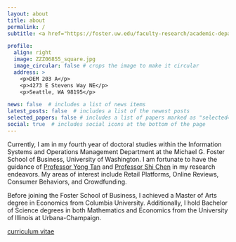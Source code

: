 ```yaml
---
layout: about
title: about
permalink: /
subtitle: <a href="https://foster.uw.edu/faculty-research/academic-departments/information-systems-and-operations-management/">Michael G. Foster School of Business</a>

profile:
  align: right
  image: ZZZ06855_square.jpg
  image_circular: false # crops the image to make it circular
  address: >
    <p>DEM 203 A</p>
    <p>4273 E Stevens Way NE</p>
    <p>Seattle, WA 98195</p>

news: false  # includes a list of news items
latest_posts: false  # includes a list of the newest posts
selected_papers: false # includes a list of papers marked as "selected={true}"
social: true  # includes social icons at the bottom of the page
---
```




Currently, I am in my fourth year of doctoral studies within the Information Systems and Operations Management Department at the Michael G. Foster School of Business, University of Washington. I am fortunate to have the guidance of [Professor Yong Tan](https://foster.uw.edu/faculty-research/directory/yong-tan/) and [Professor Shi Chen](https://foster.uw.edu/faculty-research/directory/shi-chen/) in my research endeavors. My areas of interest include Retail Platforms, Online Reviews, Consumer Behaviors, and Crowdfunding.

Before joining the Foster School of Business, I achieved a Master of Arts degree in Economics from Columbia University. Additionally, I hold Bachelor of Science degrees in both Mathematics and Economics from the University of Illinois at Urbana-Champaign.


[curriculum vitae](https://https://mingruirayzhang.github.io/assets/pdf/Mingrui_Zhang_CV.pdf)
